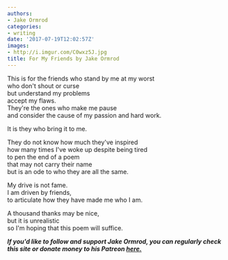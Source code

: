 ```yaml
---
authors:
- Jake Ormrod
categories:
- writing
date: '2017-07-19T12:02:57Z'
images:
- http://i.imgur.com/C0wxz5J.jpg
title: For My Friends by Jake Ormrod
---
```

This is for the friends who stand by me at my worst<br>
who don't shout or curse<br>
but understand my problems<br>
accept my flaws.<br>
They're the ones who make me pause<br>
and consider the cause of my passion and hard work.<br>

It is they who bring it to me.<br>

They do not know how much they've inspired<br>
how many times I've woke up despite being tired<br> 
to pen the end of a poem<br>
that may not carry their name<br>
but is an ode to who they are all the same.<br>

My drive is not fame.<br>
I am driven by friends,<br>
to articulate how they have made me who I am.<br>

A thousand thanks may be nice,<br>
but it is unrealistic<br>
so I'm hoping that this poem will suffice.<br>

_**If you'd like to follow and support Jake Ormrod, you can regularly check this site or donate money to his Patreon [here.](https://www.patreon.com/JakeOrmrod "")**_
